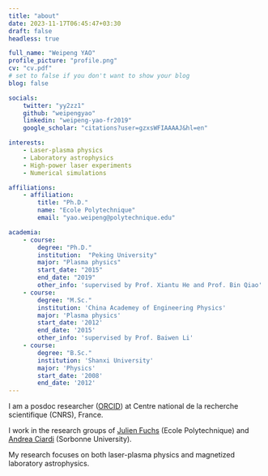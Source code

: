 ```yaml
---
title: "about"
date: 2023-11-17T06:45:47+03:30
draft: false
headless: true

full_name: "Weipeng YAO"
profile_picture: "profile.png"
cv: "cv.pdf"
# set to false if you don't want to show your blog
blog: false

socials:
    twitter: "yy2zz1"
    github: "weipengyao"
    linkedin: "weipeng-yao-fr2019"
    google_scholar: "citations?user=gzxsWFIAAAAJ&hl=en"

interests:
    - Laser-plasma physics
    - Laboratory astrophysics
    - High-power laser experiments
    - Numerical simulations

affiliations:
    - affiliation:
        title: "Ph.D."
        name: "Ecole Polytechnique"
        email: "yao.weipeng@polytechnique.edu"

academia:
    - course:
        degree: "Ph.D."
        institution:  "Peking University"
        major: "Plasma physics"
        start_date: "2015"
        end_date: "2019"
        other_info: 'supervised by Prof. Xiantu He and Prof. Bin Qiao'
    - course:
        degree: "M.Sc."
        institution: 'China Academey of Engineering Physics'
        major: 'Plasma physics'
        start_date: '2012'
        end_date: '2015'
        other_info: 'supervised by Prof. Baiwen Li'
    - course:
        degree: "B.Sc."
        institution: 'Shanxi University'
        major: 'Physics'
        start_date: '2008'
        end_date: '2012'
---
```


I am a posdoc researcher ([ORCID](https://orcid.org/0000-0002-6017-9300)) at Centre national de la recherche scientifique (CNRS), France. 

I work in the research groups of [Julien Fuchs](https://luli.ip-paris.fr/en/scientists/equipes-de-recherche/sprint-sources-de-particules-rayonnement-intenses) (Ecole Polytechnique) and [Andrea Ciardi](https://sites.google.com/site/andreaciardihomepage/home) (Sorbonne University). 

My research focuses on both laser-plasma physics and magnetized laboratory astrophysics.